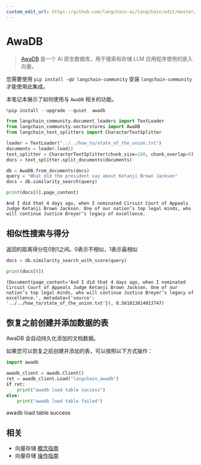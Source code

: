 ```yaml
---
custom_edit_url: https://github.com/langchain-ai/langchain/edit/master/docs/docs/integrations/vectorstores/awadb.ipynb
---
```


# AwaDB
>[AwaDB](https://github.com/awa-ai/awadb) 是一个 AI 原生数据库，用于搜索和存储 LLM 应用程序使用的嵌入向量。

您需要使用 `pip install -qU langchain-community` 安装 `langchain-community` 才能使用此集成。

本笔记本展示了如何使用与 `AwaDB` 相关的功能。


```python
%pip install --upgrade --quiet  awadb
```


```python
from langchain_community.document_loaders import TextLoader
from langchain_community.vectorstores import AwaDB
from langchain_text_splitters import CharacterTextSplitter
```


```python
loader = TextLoader("../../how_to/state_of_the_union.txt")
documents = loader.load()
text_splitter = CharacterTextSplitter(chunk_size=100, chunk_overlap=0)
docs = text_splitter.split_documents(documents)
```


```python
db = AwaDB.from_documents(docs)
query = "What did the president say about Ketanji Brown Jackson"
docs = db.similarity_search(query)
```


```python
print(docs[0].page_content)
```
```output
And I did that 4 days ago, when I nominated Circuit Court of Appeals Judge Ketanji Brown Jackson. One of our nation’s top legal minds, who will continue Justice Breyer’s legacy of excellence.
```

## 相似性搜索与得分

返回的距离得分在0到1之间。0表示不相似，1表示最相似


```python
docs = db.similarity_search_with_score(query)
```


```python
print(docs[0])
```
```output
(Document(page_content='And I did that 4 days ago, when I nominated Circuit Court of Appeals Judge Ketanji Brown Jackson. One of our nation’s top legal minds, who will continue Justice Breyer’s legacy of excellence.', metadata={'source': '../../how_to/state_of_the_union.txt'}), 0.561813814013747)
```

## 恢复之前创建并添加数据的表

AwaDB 会自动持久化添加的文档数据。

如果您可以恢复之前创建并添加的表，可以按照以下方式操作：


```python
import awadb

awadb_client = awadb.Client()
ret = awadb_client.Load("langchain_awadb")
if ret:
    print("awadb load table success")
else:
    print("awadb load table failed")
```
awadb load table success

## 相关

- 向量存储 [概念指南](/docs/concepts/#vector-stores)
- 向量存储 [操作指南](/docs/how_to/#vector-stores)